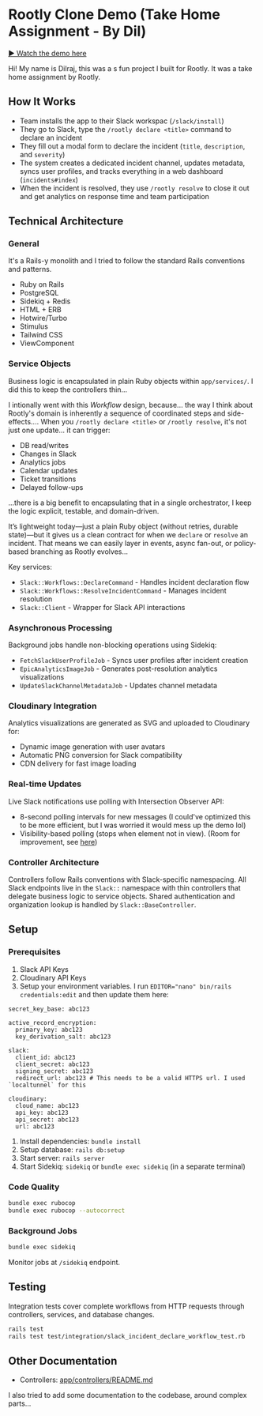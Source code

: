 # Rootly Clone Demo (Take Home Assignment - By Dil)

[▶️ Watch the demo here](https://www.loom.com/share/419c3c1761f14e64b6a47a1887d96860?sid=bc592556-72f7-463c-8e75-6309992477a4)

Hi! My name is Dilraj, this was a s fun project I built for Rootly. It was a take home assignment by Rootly.

## How It Works

- Team installs the app to their Slack workspac (`/slack/install`)
- They go to Slack, type the `/rootly declare <title>` command to declare an
  incident
- They fill out a modal form to declare the incident (`title`, `description`,
  and `severity`)
- The system creates a dedicated incident channel, updates metadata, syncs user
  profiles, and tracks everything in a web dashboard (`incidents#index`)
- When the incident is resolved, they use `/rootly resolve` to close it out and
  get analytics on response time and team participation

## Technical Architecture

### General

It's a Rails-y monolith and I tried to follow the standard Rails conventions and
patterns.

- Ruby on Rails
- PostgreSQL
- Sidekiq + Redis
- HTML + ERB
- Hotwire/Turbo
- Stimulus
- Tailwind CSS
- ViewComponent

### Service Objects

Business logic is encapsulated in plain Ruby objects within `app/services/`. I
did this to keep the controllers thin...

I intionally went with this _Workflow_ design, because... the way I think about
Rootly's domain is inherently a sequence of coordinated steps and
side-effects.... When you `/rootly declare <title>` or `/rootly resolve`, it's
not just one update... it can trigger:

- DB read/writes
- Changes in Slack
- Analytics jobs
- Calendar updates
- Ticket transitions
- Delayed follow-ups

...there is a big benefit to encapsulating that in a single orchestrator, I keep
the logic explicit, testable, and domain-driven.

It’s lightweight today—just a plain Ruby object (without retries, durable
state)—but it gives us a clean contract for when we `declare` or `resolve` an
incident. That means we can easily layer in events, async fan-out, or
policy-based branching as Rootly evolves...

Key services:

- `Slack::Workflows::DeclareCommand` - Handles incident declaration flow
- `Slack::Workflows::ResolveIncidentCommand` - Manages incident resolution
- `Slack::Client` - Wrapper for Slack API interactions

### Asynchronous Processing

Background jobs handle non-blocking operations using Sidekiq:

- `FetchSlackUserProfileJob` - Syncs user profiles after incident creation
- `EpicAnalyticsImageJob` - Generates post-resolution analytics visualizations
- `UpdateSlackChannelMetadataJob` - Updates channel metadata

### Cloudinary Integration

Analytics visualizations are generated as SVG and uploaded to Cloudinary for:

- Dynamic image generation with user avatars
- Automatic PNG conversion for Slack compatibility
- CDN delivery for fast image loading

### Real-time Updates

Live Slack notifications use polling with Intersection Observer API:

- 8-second polling intervals for new messages (I could've optimized this to be
  more efficient, but I was worried it would mess up the demo lol)
- Visibility-based polling (stops when element not in view). (Room for
  improvement, see
  [here](https://github.com/dsomel21/RootlyDemo/blob/bd3158a5e474c7a93a172d3630255d5140470102/app/javascript/controllers/live_slack_controller.js#L20-L21))

### Controller Architecture

Controllers follow Rails conventions with Slack-specific namespacing. All Slack
endpoints live in the `Slack::` namespace with thin controllers that delegate
business logic to service objects. Shared authentication and organization lookup
is handled by `Slack::BaseController`.

## Setup

### Prerequisites

1. Slack API Keys
2. Cloudinary API Keys
3. Setup your environment variables. I run
   `EDITOR="nano" bin/rails credentials:edit` and then update them here:

```
secret_key_base: abc123

active_record_encryption:
  primary_key: abc123
  key_derivation_salt: abc123

slack:
  client_id: abc123
  client_secret: abc123
  signing_secret: abc123
  redirect_url: abc123 # This needs to be a valid HTTPS url. I used `localtunnel` for this

cloudinary:
  cloud_name: abc123
  api_key: abc123
  api_secret: abc123
  url: abc123
```

1. Install dependencies: `bundle install`
2. Setup database: `rails db:setup`
3. Start server: `rails server`
4. Start Sidekiq: `sidekiq` or `bundle exec sidekiq` (in a separate terminal)

### Code Quality

```bash
bundle exec rubocop
bundle exec rubocop --autocorrect
```

### Background Jobs

```bash
bundle exec sidekiq
```

Monitor jobs at `/sidekiq` endpoint.

## Testing

Integration tests cover complete workflows from HTTP requests through
controllers, services, and database changes.

```bash
rails test
rails test test/integration/slack_incident_declare_workflow_test.rb
```

## Other Documentation

- Controllers: [app/controllers/README.md](app/controllers/README.md)

I also tried to add some documentation to the codebase, around complex parts...
